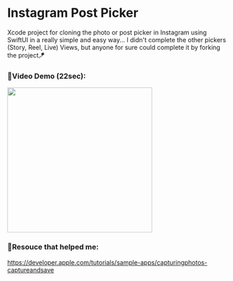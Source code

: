 # Instagram Post Picker
Xcode project for cloning the photo or post picker in Instagram using SwiftUI in a really simple and easy way...
I didn't complete the other pickers (Story, Reel, Live) Views, but anyone for sure could complete it by forking the project🪁
### 🎥Video Demo (22sec):

<img src="https://github.com/wahaj-yousef/InstagramPhotoPicker/blob/79d23f36fe6c7931cc331d3ed8e9c976877e3b76/ezgif.com-gif-maker.gif" width="330"/>


### 🌱Resouce that helped me:
https://developer.apple.com/tutorials/sample-apps/capturingphotos-captureandsave
